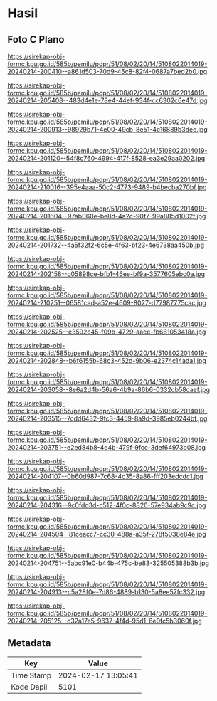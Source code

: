 # Hasil

## Foto C Plano

https://sirekap-obj-formc.kpu.go.id/585b/pemilu/pdpr/51/08/02/20/14/5108022014019-20240214-200410--a861d503-70d9-45c8-82f4-0687a7bed2b0.jpg

https://sirekap-obj-formc.kpu.go.id/585b/pemilu/pdpr/51/08/02/20/14/5108022014019-20240214-205408--483d4e1e-78e4-44ef-934f-cc6302c6e47d.jpg

https://sirekap-obj-formc.kpu.go.id/585b/pemilu/pdpr/51/08/02/20/14/5108022014019-20240214-200913--98929b71-4e00-49cb-8e51-4c16889b3dee.jpg

https://sirekap-obj-formc.kpu.go.id/585b/pemilu/pdpr/51/08/02/20/14/5108022014019-20240214-201120--54f8c760-4994-417f-8528-ea3e29aa0202.jpg

https://sirekap-obj-formc.kpu.go.id/585b/pemilu/pdpr/51/08/02/20/14/5108022014019-20240214-210016--395e4aaa-50c2-4773-9489-b4becba270bf.jpg

https://sirekap-obj-formc.kpu.go.id/585b/pemilu/pdpr/51/08/02/20/14/5108022014019-20240214-201604--97ab060e-be8d-4a2c-90f7-99a885d1002f.jpg

https://sirekap-obj-formc.kpu.go.id/585b/pemilu/pdpr/51/08/02/20/14/5108022014019-20240214-201732--4a5f32f2-6c5e-4f63-bf23-4e6738aa450b.jpg

https://sirekap-obj-formc.kpu.go.id/585b/pemilu/pdpr/51/08/02/20/14/5108022014019-20240214-202158--c05898ce-bfb1-46ee-bf9a-3577605ebc0a.jpg

https://sirekap-obj-formc.kpu.go.id/585b/pemilu/pdpr/51/08/02/20/14/5108022014019-20240214-210251--06581cad-a52e-4609-8027-d77987775cac.jpg

https://sirekap-obj-formc.kpu.go.id/585b/pemilu/pdpr/51/08/02/20/14/5108022014019-20240214-202525--e3592e45-f09b-4729-aaee-fb681053418a.jpg

https://sirekap-obj-formc.kpu.go.id/585b/pemilu/pdpr/51/08/02/20/14/5108022014019-20240214-202848--b6f6155b-68c3-452d-9b06-e2374c14ada1.jpg

https://sirekap-obj-formc.kpu.go.id/585b/pemilu/pdpr/51/08/02/20/14/5108022014019-20240214-203058--8e6a2d4b-56a6-4b9a-86b6-0332cb58caef.jpg

https://sirekap-obj-formc.kpu.go.id/585b/pemilu/pdpr/51/08/02/20/14/5108022014019-20240214-203515--7cdd6432-9fc3-4459-8a9d-3985eb0244bf.jpg

https://sirekap-obj-formc.kpu.go.id/585b/pemilu/pdpr/51/08/02/20/14/5108022014019-20240214-203751--e2ed84b8-4e4b-479f-9fcc-3def64973b08.jpg

https://sirekap-obj-formc.kpu.go.id/585b/pemilu/pdpr/51/08/02/20/14/5108022014019-20240214-204107--0b60d987-7c68-4c35-8a86-fff203edcdc1.jpg

https://sirekap-obj-formc.kpu.go.id/585b/pemilu/pdpr/51/08/02/20/14/5108022014019-20240214-204316--9c0fdd3d-c512-4f0c-8826-57e934ab9c9c.jpg

https://sirekap-obj-formc.kpu.go.id/585b/pemilu/pdpr/51/08/02/20/14/5108022014019-20240214-204504--81ceacc7-cc30-488a-a35f-278f5038e84e.jpg

https://sirekap-obj-formc.kpu.go.id/585b/pemilu/pdpr/51/08/02/20/14/5108022014019-20240214-204751--5abc91e0-b44b-475c-be83-325505388b3b.jpg

https://sirekap-obj-formc.kpu.go.id/585b/pemilu/pdpr/51/08/02/20/14/5108022014019-20240214-204913--c5a28f0e-7d86-4889-b130-5a8ee57fc332.jpg

https://sirekap-obj-formc.kpu.go.id/585b/pemilu/pdpr/51/08/02/20/14/5108022014019-20240214-205125--c32a17e5-9637-4f4d-95d1-6e0fc5b3060f.jpg


## Metadata

| Key        | Value               |
| ---------- | ------------------- |
| Time Stamp | 2024-02-17 13:05:41 |
| Kode Dapil | 5101                |



